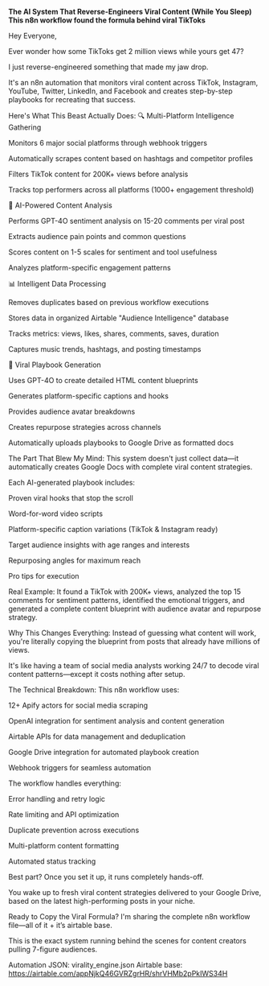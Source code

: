 **The AI System That Reverse-Engineers Viral Content (While You Sleep)
This n8n workflow found the formula behind viral TikToks**

Hey Everyone,

Ever wonder how some TikToks get 2 million views while yours get 47?

I just reverse-engineered something that made my jaw drop.

It's an n8n automation that monitors viral content across TikTok, Instagram, YouTube, Twitter, LinkedIn, and Facebook and creates step-by-step playbooks for recreating that success.

Here's What This Beast Actually Does:
🔍 Multi-Platform Intelligence Gathering

Monitors 6 major social platforms through webhook triggers

Automatically scrapes content based on hashtags and competitor profiles

Filters TikTok content for 200K+ views before analysis

Tracks top performers across all platforms (1000+ engagement threshold)

🧠 AI-Powered Content Analysis

Performs GPT-4O sentiment analysis on 15-20 comments per viral post

Extracts audience pain points and common questions

Scores content on 1-5 scales for sentiment and tool usefulness

Analyzes platform-specific engagement patterns

📊 Intelligent Data Processing

Removes duplicates based on previous workflow executions

Stores data in organized Airtable "Audience Intelligence" database

Tracks metrics: views, likes, shares, comments, saves, duration

Captures music trends, hashtags, and posting timestamps

🚀 Viral Playbook Generation

Uses GPT-4O to create detailed HTML content blueprints

Generates platform-specific captions and hooks

Provides audience avatar breakdowns

Creates repurpose strategies across channels

Automatically uploads playbooks to Google Drive as formatted docs

The Part That Blew My Mind:
This system doesn't just collect data—it automatically creates Google Docs with complete viral content strategies.

Each AI-generated playbook includes:

Proven viral hooks that stop the scroll

Word-for-word video scripts

Platform-specific caption variations (TikTok & Instagram ready)

Target audience insights with age ranges and interests

Repurposing angles for maximum reach

Pro tips for execution

Real Example: It found a TikTok with 200K+ views, analyzed the top 15 comments for sentiment patterns, identified the emotional triggers, and generated a complete content blueprint with audience avatar and repurpose strategy.

Why This Changes Everything:
Instead of guessing what content will work, you're literally copying the blueprint from posts that already have millions of views.

It's like having a team of social media analysts working 24/7 to decode viral content patterns—except it costs nothing after setup.

The Technical Breakdown:
This n8n workflow uses:

12+ Apify actors for social media scraping

OpenAI integration for sentiment analysis and content generation

Airtable APIs for data management and deduplication

Google Drive integration for automated playbook creation

Webhook triggers for seamless automation

The workflow handles everything:

Error handling and retry logic

Rate limiting and API optimization

Duplicate prevention across executions

Multi-platform content formatting

Automated status tracking

Best part? Once you set it up, it runs completely hands-off.

You wake up to fresh viral content strategies delivered to your Google Drive, based on the latest high-performing posts in your niche.

Ready to Copy the Viral Formula?
I'm sharing the complete n8n workflow file—all of it + it’s airtable base.

This is the exact system running behind the scenes for content creators pulling 7-figure audiences.

Automation JSON: virality_engine.json
Airtable base: https://airtable.com/appNjkQ46GVRZgrHR/shrVHMb2pPkIWS34H
